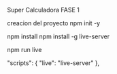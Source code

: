 Super Calculadora
FASE 1

creacion del proyecto
npm init -y


npm install
npm install -g live-server

npm run live

"scripts": {
    "live": "live-server"
  },
